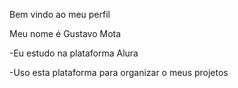 Bem vindo ao meu perfil

Meu nome é Gustavo Mota

-Eu estudo na plataforma Alura 

-Uso esta plataforma para organizar o meus projetos


